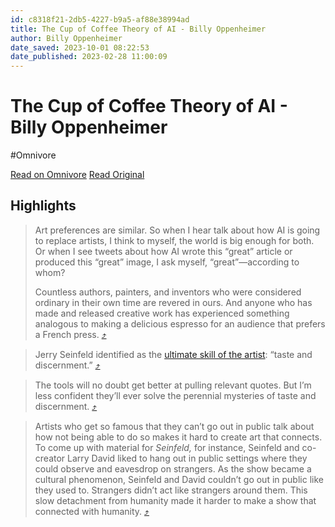 ```yaml
---
id: c8318f21-2db5-4227-b9a5-af88e38994ad
title: The Cup of Coffee Theory of AI - Billy Oppenheimer
author: Billy Oppenheimer
date_saved: 2023-10-01 08:22:53
date_published: 2023-02-28 11:00:09
---
```


# The Cup of Coffee Theory of AI - Billy Oppenheimer
#Omnivore

[Read on Omnivore](https://omnivore.app/me/https-billyoppenheimer-com-the-cup-of-coffee-theory-18aeb30fd79)
[Read Original](https://billyoppenheimer.com/the-cup-of-coffee-theory)

## Highlights

> Art preferences are similar. So when I hear talk about how AI is going to replace artists, I think to myself, the world is big enough for both. Or when I see tweets about how AI wrote this “great” article or produced this “great” image, I ask myself, “great”—according to whom?
> 
> Countless authors, painters, and inventors who were considered ordinary in their own time are revered in ours. And anyone who has made and released creative work has experienced something analogous to making a delicious espresso for an audience that prefers a French press. [⤴️](https://omnivore.app/me/https-billyoppenheimer-com-the-cup-of-coffee-theory-18aeb30fd79#9445b738-e3eb-40c6-9a8f-7124b4262e90) 

> Jerry Seinfeld identified as the [ultimate skill of the artist](https://www.washingtonpost.com/arts-entertainment/2021/11/30/lorne-michaels-kennedy-center-honors/): “taste and discernment.”  [⤴️](https://omnivore.app/me/https-billyoppenheimer-com-the-cup-of-coffee-theory-18aeb30fd79#d4e5d89e-70db-4c62-bb69-aaa7f7269f6e) 

> The tools will no doubt get better at pulling relevant quotes. But I’m less confident they’ll ever solve the perennial mysteries of taste and discernment. [⤴️](https://omnivore.app/me/https-billyoppenheimer-com-the-cup-of-coffee-theory-18aeb30fd79#4d90e96f-7298-4bb5-bc42-bcd6fee82511) 

> Artists who get so famous that they can’t go out in public talk about how not being able to do so makes it hard to create art that connects. To come up with material for _Seinfeld,_ for instance, Seinfeld and co-creator Larry David liked to hang out in public settings where they could observe and eavesdrop on strangers. As the show became a cultural phenomenon, Seinfeld and David couldn’t go out in public like they used to. Strangers didn’t act like strangers around them. This slow detachment from humanity made it harder to make a show that connected with humanity. [⤴️](https://omnivore.app/me/https-billyoppenheimer-com-the-cup-of-coffee-theory-18aeb30fd79#8014d95d-d8a8-496c-9577-83715199421c) 

